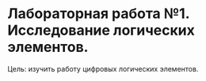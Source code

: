 # Лабораторная работа №1. Исследование логических элементов.

Цель: изучить работу цифровых логических элементов.
